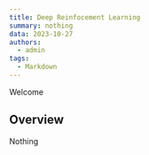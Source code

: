 ```yaml
---
title: Deep Reinfocement Learning
summary: nothing
data: 2023-10-27
authors:
  - admin
tags:
  - Markdown
---
```



Welcome

## Overview

Nothing